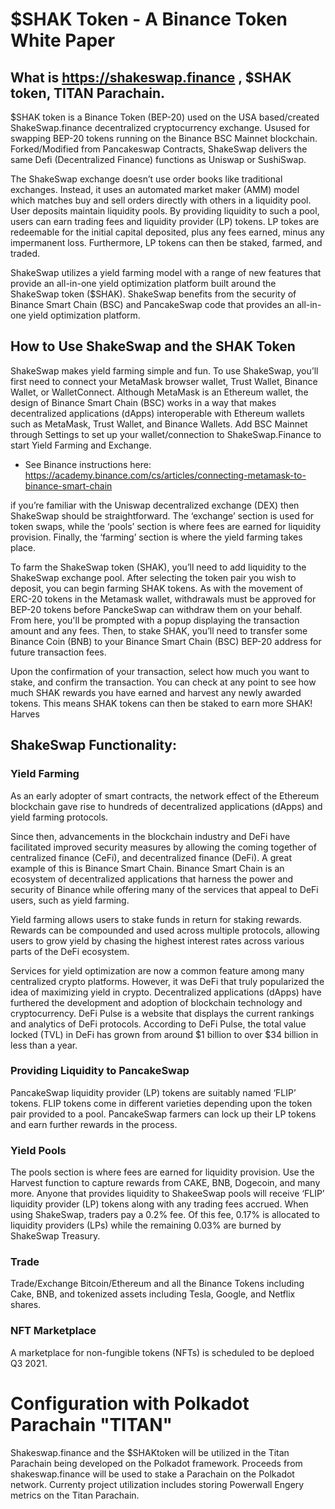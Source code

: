 # $SHAK Token - A Binance Token White Paper

## What is https://shakeswap.finance , $SHAK token, TITAN Parachain.

$SHAK token is a Binance Token (BEP-20) used on the USA based/created ShakeSwap.finance decentralized cryptocurrency exchange. Usused for swapping BEP-20 tokens running on the Binance BSC Mainnet blockchain. Forked/Modified from Pancakeswap Contracts, ShakeSwap delivers the same Defi (Decentralized Finance) functions as Uniswap or SushiSwap.

The ShakeSwap exchange doesn’t use order books like traditional exchanges. Instead, it uses an automated market maker (AMM) model which matches buy and sell orders directly with others in a liquidity pool. User deposits maintain liquidity pools. By providing liquidity to such a pool, users can earn trading fees and liquidity provider (LP) tokens. LP tokes are redeemable for the initial capital deposited, plus any fees earned, minus any impermanent loss. Furthermore, LP tokens can then be staked, farmed, and traded.

ShakeSwap utilizes a yield farming model with a range of new features that provide an all-in-one yield optimization platform built around the ShakeSwap token ($SHAK). ShakeSwap benefits from the security of Binance Smart Chain (BSC) and PancakeSwap code that provides an all-in-one yield optimization platform. 

## How to Use ShakeSwap and the SHAK Token
ShakeSwap makes yield farming simple and fun. To use ShakeSwap, you’ll first need to connect your MetaMask browser wallet, Trust Wallet, Binance Wallet, or WalletConnect. Although MetaMask is an Ethereum wallet, the design of Binance Smart Chain (BSC) works in a way that makes decentralized applications (dApps) interoperable with Ethereum wallets such as MetaMask, Trust Wallet, and Binance Wallets. Add BSC Mainnet through Settings to set up your wallet/connection to ShakeSwap.Finance to start Yield Farming and Exchange.  
* See Binance instructions here: https://academy.binance.com/cs/articles/connecting-metamask-to-binance-smart-chain

if you’re familiar with the Uniswap decentralized exchange (DEX) then ShakeSwap should be straightforward. The ‘exchange’ section is used for token swaps, while the ‘pools’ section is where fees are earned for liquidity provision. Finally, the ‘farming’ section is where the yield farming takes place.

To farm the ShakeSwap token (SHAK), you’ll need to add liquidity to the ShakeSwap exchange pool. After selecting the token pair you wish to deposit, you can begin farming SHAK tokens. As with the movement of ERC-20 tokens in the Metamask wallet, withdrawals must be approved for BEP-20 tokens before PanckeSwap can withdraw them on your behalf. From here, you'll be prompted with a popup displaying the transaction amount and any fees. Then, to stake SHAK, you’ll need to transfer some Binance Coin (BNB) to your Binance Smart Chain (BSC) BEP-20 address for future transaction fees.

Upon the confirmation of your transaction, select how much you want to stake, and confirm the transaction. You can check at any point to see how much SHAK rewards you have earned and harvest any newly awarded tokens. This means SHAK tokens can then be staked to earn more SHAK! Harves

## ShakeSwap Functionality:

### Yield Farming
As an early adopter of smart contracts, the network effect of the Ethereum blockchain gave rise to hundreds of decentralized applications (dApps) and yield farming protocols.

Since then, advancements in the blockchain industry and DeFi have facilitated improved security measures by allowing the coming together of centralized finance (CeFi), and decentralized finance (DeFi). A great example of this is Binance Smart Chain. Binance Smart Chain is an ecosystem of decentralized applications that harness the power and security of Binance while offering many of the services that appeal to DeFi users, such as yield farming. 

Yield farming allows users to stake funds in return for staking rewards. Rewards can be compounded and used across multiple protocols, allowing users to grow yield by chasing the highest interest rates across various parts of the DeFi ecosystem.

Services for yield optimization are now a common feature among many centralized crypto platforms. However, it was DeFi that truly popularized the idea of maximizing yield in crypto. Decentralized applications (dApps) have furthered the development and adoption of blockchain technology and cryptocurrency. DeFi Pulse is a website that displays the current rankings and analytics of DeFi protocols. According to DeFi Pulse, the total value locked (TVL) in DeFi has grown from around $1 billion to over $34 billion in less than a year.


### Providing Liquidity to PancakeSwap
PancakeSwap liquidity provider (LP) tokens are suitably named ‘FLIP’ tokens. FLIP tokens come in different varieties depending upon the token pair provided to a pool. PancakeSwap farmers can lock up their LP tokens and earn further rewards in the process. 

### Yield Pools
The pools section is where fees are earned for liquidity provision. Use the Harvest function to capture rewards from CAKE, BNB, Dogecoin, and many more.
Anyone that provides liquidity to ShakeeSwap pools will receive ‘FLIP’ liquidity provider (LP) tokens along with any trading fees accrued. When using ShakeSwap, traders pay a 0.2% fee. Of this fee, 0.17% is allocated to liquidity providers (LPs) while the remaining 0.03% are burned by ShakeSwap Treasury.

### Trade
Trade/Exchange Bitcoin/Ethereum and all the Binance Tokens including Cake, BNB, and tokenized assets including Tesla, Google, and Netflix shares.


### NFT Marketplace
A marketplace for non-fungible tokens (NFTs) is scheduled to be deploed Q3 2021.

# Configuration with Polkadot Parachain "TITAN"
Shakeswap.finance and the $SHAKtoken will be utilized in the Titan Parachain being developed on the Polkadot framework. Proceeds from shakeswap.finance will be used to stake a Parachain on the Polkadot network. Currenty project utilization includes storing Powerwall Engery metrics on the Titan Parachain.
